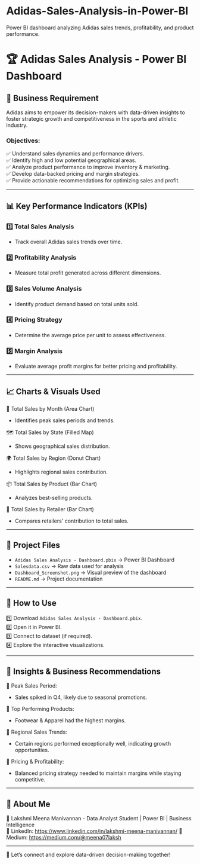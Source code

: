 # Adidas-Sales-Analysis-in-Power-BI
Power BI dashboard analyzing Adidas sales trends, profitability, and product performance.

# 🏆 Adidas Sales Analysis - Power BI Dashboard  

## 📌 Business Requirement  
Adidas aims to empower its decision-makers with data-driven insights to foster strategic growth and competitiveness in the sports and athletic industry.  

### Objectives:  
✅ Understand sales dynamics and performance drivers.  
✅ Identify high and low potential geographical areas.  
✅ Analyze product performance to improve inventory & marketing.  
✅ Develop data-backed pricing and margin strategies.  
✅ Provide actionable recommendations for optimizing sales and profit.  

---

## 📊 Key Performance Indicators (KPIs)  
### 1️⃣ Total Sales Analysis  
   - Track overall Adidas sales trends over time.  

### 2️⃣ Profitability Analysis  
   - Measure total profit generated across different dimensions.  

### 3️⃣ Sales Volume Analysis  
   - Identify product demand based on total units sold.  

### 4️⃣ Pricing Strategy  
   - Determine the average price per unit to assess effectiveness.  

### 5️⃣ Margin Analysis  
   - Evaluate average profit margins for better pricing and profitability.  

---

## 📈 Charts & Visuals Used  

📅 Total Sales by Month (Area Chart)  
   - Identifies peak sales periods and trends.  

🗺️ Total Sales by State (Filled Map)  
   - Shows geographical sales distribution.  

🌍 Total Sales by Region (Donut Chart)  
   - Highlights regional sales contribution.  

📦 Total Sales by Product (Bar Chart)  
   - Analyzes best-selling products.  

🏪 Total Sales by Retailer (Bar Chart)  
   - Compares retailers' contribution to total sales.  

---

## 📂 Project Files  
- `Adidas Sales Analysis - Dashboard.pbix` → Power BI Dashboard  
- `Salesdata.csv` → Raw data used for analysis 
- `Dashboard_Screenshot.png` → Visual preview of the dashboard  
- `README.md` → Project documentation  

---

## 🚀 How to Use  
1️⃣ Download `Adidas Sales Analysis - Dashboard.pbix`.  
2️⃣ Open it in Power BI.  
3️⃣ Connect to dataset (if required).  
4️⃣ Explore the interactive visualizations.  

---

## 📢 Insights & Business Recommendations  

📌 Peak Sales Period:  
   - Sales spiked in Q4, likely due to seasonal promotions.  

📌 Top Performing Products:  
   - Footwear & Apparel had the highest margins.  

📌 Regional Sales Trends:  
   - Certain regions performed exceptionally well, indicating growth opportunities.  

📌 Pricing & Profitability:  
   - Balanced pricing strategy needed to maintain margins while staying competitive.  

---

## 📌 About Me  
🔹 Lakshmi Meena Manivannan - Data Analyst Student | Power BI | Business Intelligence  
🔹 LinkedIn: https://www.linkedin.com/in/lakshmi-meena-manivannan/ 
🔹 Medium: https://medium.com/@meena07laksh 

---

🚀 Let’s connect and explore data-driven decision-making together!  

